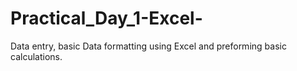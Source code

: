 # Practical_Day_1-Excel-
Data entry, basic Data formatting using Excel and preforming basic calculations. 
